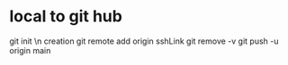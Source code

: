 # local to git hub
git init \n
creation
git remote add origin sshLink
git remove -v
git push -u origin main
